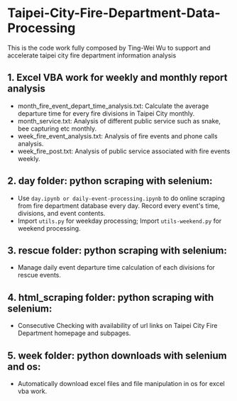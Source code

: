 # Taipei-City-Fire-Department-Data-Processing
This is the code work fully composed by Ting-Wei Wu to support and accelerate taipei city fire department information analysis

## 1. Excel VBA work for weekly and monthly report analysis
* month_fire_event_depart_time_analysis.txt: Calculate the average departure time for every fire divisions in Taipei City monthly. <br>
* month_service.txt: Analysis of different public service such as snake, bee capturing etc monthly. <br>
* week_fire_event_analysis.txt: Analysis of fire events and phone calls analysis. <br>
* week_fire_post.txt: Analysis of public service associated with fire events weekly. <br>

## 2. day folder: python scraping with selenium:
* Use `day.ipynb or daily-event-processing.ipynb` to do online scraping from fire department database every day. Record every event's time, divisions, and event contents. <br>
* Import `utils.py` for weekday processing; Import `utils-weekend.py` for weekend processing. <br>

## 3. rescue folder: python scraping with selenium:
* Manage daily event departure time calculation of each divisions for rescue events.

## 4. html_scraping folder: python scraping with selenium:
* Consecutive Checking with availability of url links on Taipei City Fire Department homepage and subpages.

## 5. week folder: python downloads with selenium and os:
* Automatically download excel files and file manipulation in os for excel vba work.
